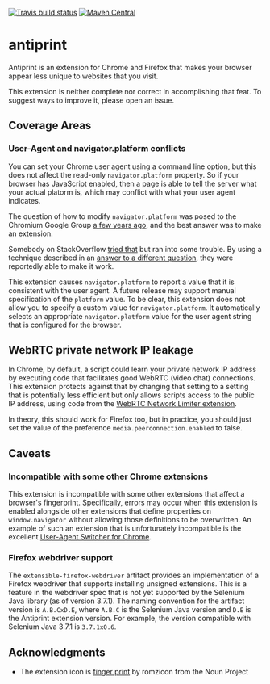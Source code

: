 [![Travis build status](https://img.shields.io/travis/mike10004/selenium-help.svg)](https://travis-ci.org/mike10004/antiprint)
[![Maven Central](https://img.shields.io/maven-central/v/com.github.mike10004/antiprint-extension.svg)](https://repo1.maven.org/maven2/com/github/mike10004/antiprint-extension/)

# antiprint

Antiprint is an extension for Chrome and Firefox that makes your browser appear
less unique to websites that you visit.

This extension is neither complete nor correct in accomplishing that feat. To
suggest ways to improve it, please open an issue.

## Coverage Areas

### User-Agent and navigator.platform conflicts

You can set your Chrome user agent using a command line option, but this does
not affect the read-only `navigator.platform` property. So if your browser
has JavaScript enabled, then a page is able to tell the server what your actual
platorm is, which may conflict with what your user agent indicates.

The question of how to modify `navigator.platform` was posed to the Chromium
Google Group [a few years ago][google-group-question], and the best answer was 
to make an extension.

Somebody on StackOverflow [tried that](https://stackoverflow.com/questions/38808968)
but ran into some trouble. By using a technique described in an [answer to a different
question][helpful-so-answer], they were reportedly able to make it work.

This extension causes `navigator.platform` to report a value that it is 
consistent with the user agent. A future release may support manual 
specification of the `platform` value. To be clear, this extension does not 
allow you to specify a custom value for `navigator.platform`. It automatically 
selects an appropriate `navigator.platform` value for the user agent string 
that is configured for the browser.

## WebRTC private network IP leakage

In Chrome, by default, a script could learn your private network IP address by executing
code that facilitates good WebRTC (video chat) connections. This extension protects
against that by changing that setting to a setting that is potentially less efficient
but only allows scripts access to the public IP address, using code from the 
[WebRTC Network Limiter extension][chrome-webrtc-network-limiter]. 

In theory, this should work for Firefox too, but in practice, you should just set 
the value of the preference `media.peerconnection.enabled` to false.

## Caveats

### Incompatible with some other Chrome extensions

This extension is incompatible with some other extensions that affect a browser's
fingerprint. Specifically, errors may occur when this extension is enabled alongside
other extensions that define properties on `window.navigator` without allowing those
definitions to be overwritten. An example of such an extension that is unfortunately
incompatible is the excellent [User-Agent Switcher for Chrome][chrome-ua-switcher]. 

### Firefox webdriver support

The `extensible-firefox-webdriver` artifact provides an implementation of a Firefox
webdriver that supports installing unsigned extensions. This is a feature in the
webdriver spec that is not yet supported by the Selenium Java library (as of version 3.7.1).
The naming convention for the artifact version is `A.B.CxD.E`, where `A.B.C` is the 
Selenium Java version and `D.E` is the Antiprint extension version. For example,
the version compatible with Selenium Java 3.7.1 is `3.7.1x0.6`.  

## Acknowledgments

* The extension icon is [finger print](https://thenounproject.com/term/finger-print/183380/) 
  by romzicon from the Noun Project

[google-group-question]: https://groups.google.com/a/chromium.org/forum/#!topic/chromium-discuss/8cCllrVX4kI
[helpful-so-answer]: https://stackoverflow.com/questions/9515704/insert-code-into-the-page-context-using-a-content-script/9517879#9517879
[chrome-ua-switcher]: https://chrome.google.com/webstore/detail/user-agent-switcher-for-c/djflhoibgkdhkhhcedjiklpkjnoahfmg
[chrome-webrtc-network-limiter]: https://chrome.google.com/webstore/detail/webrtc-network-limiter/npeicpdbkakmehahjeeohfdhnlpdklia

